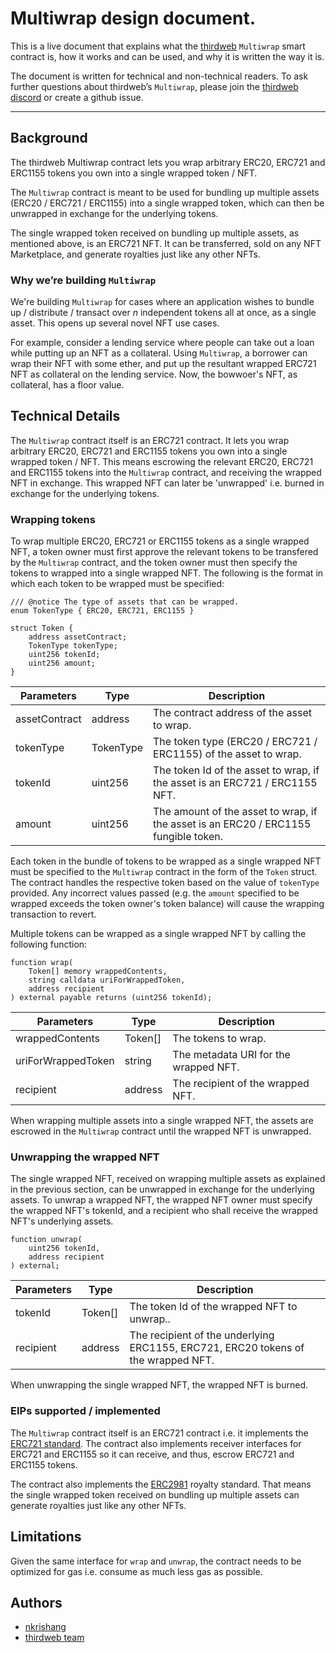 # Multiwrap design document.

This is a live document that explains what the [thirdweb](https://thirdweb.com/) `Multiwrap` smart contract is, how it works and can be used, and why it is written the way it is.

The document is written for technical and non-technical readers. To ask further questions about thirdweb’s `Multiwrap`, please join the [thirdweb discord](https://discord.gg/thirdweb) or create a github issue.

---

## Background

The thirdweb Multiwrap contract lets you wrap arbitrary ERC20, ERC721 and ERC1155 tokens you own into a single wrapped token / NFT.

The `Multiwrap` contract is meant to be used for bundling up multiple assets (ERC20 / ERC721 / ERC1155) into a single wrapped token, which can then
be unwrapped in exchange for the underlying tokens.

The single wrapped token received on bundling up multiple assets, as mentioned above, is an ERC721 NFT. It can be transferred, sold on any NFT Marketplace, and
generate royalties just like any other NFTs.

### Why we’re building `Multiwrap`

We're building `Multiwrap` for cases where an application wishes to bundle up / distribute / transact over _n_ independent tokens all at once, as a single asset. This opens
up several novel NFT use cases.

For example, consider a lending service where people can take out a loan while putting up an NFT as a collateral. Using `Multiwrap`, a borrower can wrap their NFT with
some ether, and put up the resultant wrapped ERC721 NFT as collateral on the lending service. Now, the bowwoer's NFT, as collateral, has a floor value.

## Technical Details

The `Multiwrap` contract itself is an ERC721 contract. It lets you wrap arbitrary ERC20, ERC721 and ERC1155 tokens you own into a single wrapped token / NFT. This means
escrowing the relevant ERC20, ERC721 and ERC1155 tokens into the `Multiwrap` contract, and receiving the wrapped NFT in exchange. This wrapped NFT can later be 'unwrapped'
i.e. burned in exchange for the underlying tokens.

### Wrapping tokens

To wrap multiple ERC20, ERC721 or ERC1155 tokens as a single wrapped NFT, a token owner must first approve the relevant tokens to be transfered by the `Multiwrap` contract, and the token owner must then specify the tokens to wrapped into a single wrapped NFT. The following is the format in which each token to be wrapped must be specified:

```solidity
/// @notice The type of assets that can be wrapped.
enum TokenType { ERC20, ERC721, ERC1155 }

struct Token {
    address assetContract;
    TokenType tokenType;
    uint256 tokenId;
    uint256 amount;
}
```

| Parameters    | Type      | Description                                                                         |
| ------------- | --------- | ----------------------------------------------------------------------------------- |
| assetContract | address   | The contract address of the asset to wrap.                                          |
| tokenType     | TokenType | The token type (ERC20 / ERC721 / ERC1155) of the asset to wrap.                     |
| tokenId       | uint256   | The token Id of the asset to wrap, if the asset is an ERC721 / ERC1155 NFT.         |
| amount        | uint256   | The amount of the asset to wrap, if the asset is an ERC20 / ERC1155 fungible token. |

Each token in the bundle of tokens to be wrapped as a single wrapped NFT must be specified to the `Multiwrap` contract in the form of the `Token` struct. The contract handles the respective token based on the value of `tokenType` provided. Any incorrect values passed (e.g. the `amount` specified to be wrapped exceeds the token owner's token balance) will cause the wrapping transaction to revert.

Multiple tokens can be wrapped as a single wrapped NFT by calling the following function:

```solidity
function wrap(
    Token[] memory wrappedContents,
    string calldata uriForWrappedToken,
    address recipient
) external payable returns (uint256 tokenId);
```

| Parameters         | Type    | Description                           |
| ------------------ | ------- | ------------------------------------- |
| wrappedContents    | Token[] | The tokens to wrap.                   |
| uriForWrappedToken | string  | The metadata URI for the wrapped NFT. |
| recipient          | address | The recipient of the wrapped NFT.     |

When wrapping multiple assets into a single wrapped NFT, the assets are escrowed in the `Multiwrap` contract until the wrapped NFT is unwrapped.

### Unwrapping the wrapped NFT

The single wrapped NFT, received on wrapping multiple assets as explained in the previous section, can be unwrapped in exchange for the underlying assets. To unwrap a wrapped NFT, the wrapped NFT owner must specify the wrapped NFT's tokenId, and a recipient who shall receive the wrapped NFT's underlying assets.

```solidity
function unwrap(
    uint256 tokenId,
    address recipient
) external;
```

| Parameters | Type    | Description                                                                       |
| ---------- | ------- | --------------------------------------------------------------------------------- |
| tokenId    | Token[] | The token Id of the wrapped NFT to unwrap..                                       |
| recipient  | address | The recipient of the underlying ERC1155, ERC721, ERC20 tokens of the wrapped NFT. |

When unwrapping the single wrapped NFT, the wrapped NFT is burned.

### EIPs supported / implemented

The `Multiwrap` contract itself is an ERC721 contract i.e. it implements the [ERC721 standard](https://eips.ethereum.org/EIPS/eip-721). The contract also implements receiver interfaces for ERC721 and ERC1155 so it can receive, and thus, escrow ERC721 and ERC1155 tokens.

The contract also implements the [ERC2981](https://eips.ethereum.org/EIPS/eip-2981) royalty standard. That means the single wrapped token received on bundling up multiple assets can generate royalties just like any other NFTs.

## Limitations

Given the same interface for `wrap` and `unwrap`, the contract needs to be optimized for gas i.e. consume as much less gas as possible.

## Authors

- [nkrishang](https://github.com/nkrishang)
- [thirdweb team](https://github.com/thirdweb-dev)
